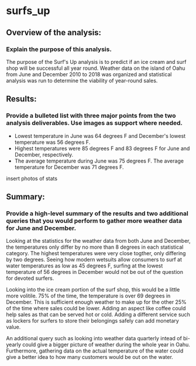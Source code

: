 # surfs_up
## Overview of the analysis: 
### Explain the purpose of this analysis.
The purpose of the Surf's Up analysis is to predict if an ice cream and surf shop will be successful all year round. Weather data on the island of Oahu from June and December 2010 to 2018 was organized and statistical analysis was run to determine the viability of year-round sales.


## Results: 
### Provide a bulleted list with three major points from the two analysis deliverables. Use images as support where needed.
* Lowest temperature in June was 64 degrees F and December's lowest temperature was 56 degrees F. 
* Highest temperatures were 85 degrees F and 83 degrees F for June and December, respectively.
* The average temperature during June was 75 degrees F. The average temperature for December was 71 degrees F.

insert photos of stats

## Summary: 
### Provide a high-level summary of the results and two additional queries that you would perform to gather more weather data for June and December.
Looking at the statistics for the weather data from both June and December, the temperatures only differ by no more than 8 degrees in each statistical category. The highest temperatures were very close togther, only differing by two degrees. Seeing how modern wetsuits allow consumers to surf at water temperatures as low as 45 degrees F, surfing at the lowest temperature of 56 degrees in December would not be out of the question for devoted surfers. 

Looking into the ice cream portion of the surf shop, this would be a little more volitile. 75% of the time, the temperature is over 69 degrees in December. This is sufficient enough weather to make up for the other 25% of the time where sales could be lower. Adding an aspect like coffee could help sales as that can be served hot or cold. Adding a different service such as lockers for surfers to store their belongings safely can add monetary value.   

An additional query such as looking into weather data quarterly intead of bi-yearly could give a bigger picture of weather during the whole year in Oahu. Furthermore, gathering data on the actual temperature of the water could give a better idea to how many customers would be out on the water.